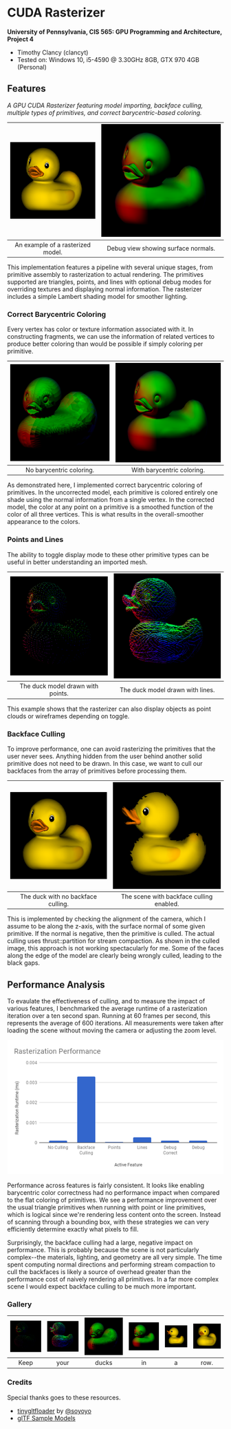 CUDA Rasterizer
===============

**University of Pennsylvania, CIS 565: GPU Programming and Architecture, Project 4**
* Timothy Clancy (clancyt)
* Tested on: Windows 10, i5-4590 @ 3.30GHz 8GB, GTX 970 4GB (Personal)

## Features

*A GPU CUDA Rasterizer featuring model importing, backface culling, multiple types of primitives, and correct barycentric-based coloring.*

|![A rendered duck.](img/duck_full.PNG)|![Debug view.](img/duck_corrected.PNG)|
|:-:|:-:|
|An example of a rasterized model.|Debug view showing surface normals.|

This implementation features a pipeline with several unique stages, from primitive assembly to rasterization to actual rendering. The primitives supported are triangles, points, and lines with optional debug modes for overriding textures and displaying normal information. The rasterizer includes a simple Lambert shading model for smoother lighting.

### Correct Barycentric Coloring

Every vertex has color or texture information associated with it. In constructing fragments, we can use the information of related vertices to produce better coloring than would be possible if simply coloring per primitive.

|![No barycentric coloring.](img/duck_uncorrected.PNG)|![With barycentric coloring.](img/duck_corrected.PNG)|
|:-:|:-:|
|No barycentric coloring.|With barycentric coloring.|

As demonstrated here, I implemented correct barycentric coloring of primitives. In the uncorrected model, each primitive is colored entirely one shade using the normal information from a single vertex. In the corrected model, the color at any point on a primitive is a smoothed function of the color of all three vertices. This is what results in the overall-smoother appearance to the colors.

### Points and Lines

The ability to toggle display mode to these other primitive types can be useful in better understanding an imported mesh.

|![Points.](img/duck_points.PNG)|![Lines.](img/duck_lines.PNG)|
|:-:|:-:|
|The duck model drawn with points.|The duck model drawn with lines.|

This example shows that the rasterizer can also display objects as point clouds or wireframes depending on toggle.

### Backface Culling

To improve performance, one can avoid rasterizing the primitives that the user never sees. Anything hidden from the user behind another solid primitive does not need to be drawn. In this case, we want to cull our backfaces from the array of primitives before processing them.

|![Unculled.](img/duck_full.PNG)|![Culled.](img/duck_culled.PNG)|
|:-:|:-:|
|The duck with no backface culling.|The scene with backface culling enabled.|

This is implemented by checking the alignment of the camera, which I assume to be along the z-axis, with the surface normal of some given primitive. If the normal is negative, then the primitive is culled. The actual culling uses thrust::partition for stream compaction. As shown in the culled image, this approach is not working spectacularly for me. Some of the faces along the edge of the model are clearly being wrongly culled, leading to the black gaps.

## Performance Analysis

To evaulate the effectiveness of culling, and to measure the impact of various features, I benchmarked the average runtime of a rasterization iteration over a ten second span. Running at 60 frames per second, this represents the average of 600 iterations. All measurements were taken after loading the scene without moving the camera or adjusting the zoom level.

<p align="center">
  <img src="img/duck_chart.png"/>
</p>

Performance across features is fairly consistent. It looks like enabling barycentric color correctness had no performance impact when compared to the flat coloring of primitives. We see a performance improvement over the usual triangle primitives when running with point or line primitives, which is logical since we're rendering less content onto the screen. Instead of scanning through a bounding box, with these strategies we can very efficiently determine exactly what pixels to fill.

Surprisingly, the backface culling had a large, negative impact on performance. This is probably because the scene is not particularly complex--the materials, lighting, and geometry are all very simple. The time spent computing normal directions and performing stream compaction to cull the backfaces is likely a source of overhead greater than the performance cost of naively rendering all primitives. In a far more complex scene I would expect backface culling to be much more important.

### Gallery

|![Points.](img/duck_points.PNG)|![Lines.](img/duck_lines.PNG)|![No barycentric coloring.](img/duck_uncorrected.PNG)|![Debug view.](img/duck_corrected.PNG)|![Culled.](img/duck_culled.PNG)|![A rendered duck.](img/duck_full.PNG)|
|:-:|:-:|:-:|:-:|:-:|:-:|
|Keep|your|ducks|in|a|row.|

### Credits

Special thanks goes to these resources.

* [tinygltfloader](https://github.com/syoyo/tinygltfloader) by [@soyoyo](https://github.com/syoyo)
* [glTF Sample Models](https://github.com/KhronosGroup/glTF/blob/master/sampleModels/README.md)

